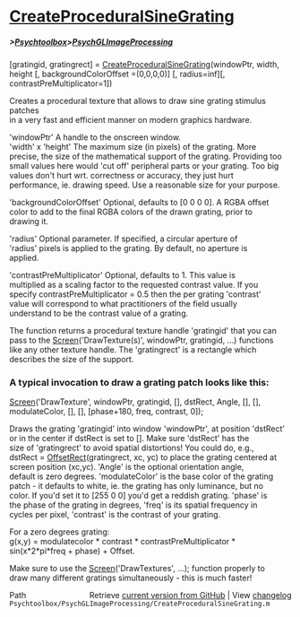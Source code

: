 # [CreateProceduralSineGrating](CreateProceduralSineGrating)
##### >[Psychtoolbox](Psychtoolbox)>[PsychGLImageProcessing](PsychGLImageProcessing)

[gratingid, gratingrect] = [CreateProceduralSineGrating](CreateProceduralSineGrating)(windowPtr, width, height [, backgroundColorOffset =(0,0,0,0)] [, radius=inf][, contrastPreMultiplicator=1])  
  
Creates a procedural texture that allows to draw sine grating stimulus patches  
in a very fast and efficient manner on modern graphics hardware.  
  
'windowPtr' A handle to the onscreen window.  
'width' x 'height' The maximum size (in pixels) of the grating. More  
precise, the size of the mathematical support of the grating. Providing too  
small values here would 'cut off' peripheral parts or your grating. Too big  
values don't hurt wrt. correctness or accuracy, they just hurt  
performance, ie. drawing speed. Use a reasonable size for your purpose.  
  
'backgroundColorOffset' Optional, defaults to [0 0 0 0]. A RGBA offset  
color to add to the final RGBA colors of the drawn grating, prior to  
drawing it.  
  
'radius' Optional parameter. If specified, a circular aperture of  
'radius' pixels is applied to the grating. By default, no aperture is  
applied.  
  
'contrastPreMultiplicator' Optional, defaults to 1. This value is  
multiplied as a scaling factor to the requested contrast value. If you  
specify contrastPreMultiplicator = 0.5 then the per grating 'contrast'  
value will correspond to what practitioners of the field usually  
understand to be the contrast value of a grating.  
  
  
The function returns a procedural texture handle 'gratingid' that you can  
pass to the [Screen](Screen)('DrawTexture(s)', windowPtr, gratingid, ...) functions  
like any other texture handle. The 'gratingrect' is a rectangle which  
describes the size of the support.  
  
### A typical invocation to draw a grating patch looks like this:  
  
[Screen](Screen)('DrawTexture', windowPtr, gratingid, [], dstRect, Angle, [], [],  
modulateColor, [], [], [phase+180, freq, contrast, 0]);  
  
Draws the grating 'gratingid' into window 'windowPtr', at position 'dstRect'  
or in the center if dstRect is set to []. Make sure 'dstRect' has the  
size of 'gratingrect' to avoid spatial distortions! You could do, e.g.,  
dstRect = [OffsetRect](OffsetRect)(gratingrect, xc, yc) to place the grating centered at  
screen position (xc,yc). 'Angle' is the optional orientation angle,  
default is zero degrees. 'modulateColor' is the base color of the grating  
patch - it defaults to white, ie. the grating has only luminance, but no  
color. If you'd set it to [255 0 0] you'd get a reddish grating. 'phase' is  
the phase of the grating in degrees, 'freq' is its spatial frequency in  
cycles per pixel, 'contrast' is the contrast of your grating.  
  
For a zero degrees grating:  
g(x,y) = modulatecolor \* contrast \* contrastPreMultiplicator \* sin(x\*2\*pi\*freq + phase) + Offset.  
  
Make sure to use the [Screen](Screen)('DrawTextures', ...); function properly to  
draw many different gratings simultaneously - this is much faster!  
  




<div class="code_header" style="text-align:right;">
  <span style="float:left;">Path&nbsp;&nbsp;</span> <span class="counter">Retrieve <a href=
  "https://raw.github.com/Psychtoolbox-3/Psychtoolbox-3/beta/Psychtoolbox/PsychGLImageProcessing/CreateProceduralSineGrating.m">current version from GitHub</a> | View <a href=
  "https://github.com/Psychtoolbox-3/Psychtoolbox-3/commits/beta/Psychtoolbox/PsychGLImageProcessing/CreateProceduralSineGrating.m">changelog</a></span>
</div>
<div class="code">
  <code>Psychtoolbox/PsychGLImageProcessing/CreateProceduralSineGrating.m</code>
</div>

